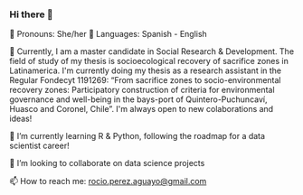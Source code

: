 ### Hi there 👋

<!--
**rociotatiana/rociotatiana** is a ✨ _special_ ✨ repository because its `README.md` (this file) appears on your GitHub profile.

-->

🌻 Pronouns: She/her 💬 Languages: Spanish - English

🔭 Currently, I am a master candidate in Social Research & Development. The field of study of my thesis is socioecological recovery of sacrifice zones in Latinamerica. I'm currently doing my thesis as a research assistant in the Regular Fondecyt 1191269: “From sacrifice zones to socio-environmental recovery zones: Participatory construction of criteria for environmental governance and well-being in the bays-port of Quintero-Puchuncaví, Huasco and Coronel, Chile”. I'm always open to new colaborations and ideas!

🌱 I’m currently learning R & Python, following the roadmap for a data scientist career!

👯 I’m looking to collaborate on data science projects

📫 How to reach me: rocio.perez.aguayo@gmail.com
